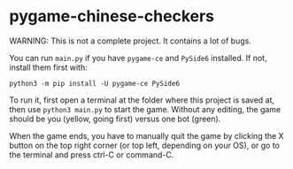 # pygame-chinese-checkers

WARNING: This is not a complete project. It contains a lot of bugs.

You can run `main.py` if you have `pygame-ce` and `PySide6` installed.
If not, install them first with:
```
python3 -m pip install -U pygame-ce PySide6
```

To run it, first open a terminal at the folder where this project is saved at, then use `python3 main.py` to start the game. Without any editing, the game should be you (yellow, going first) versus one bot (green).

When the game ends, you have to manually quit the game by clicking the X button on the top right corner (or top left, depending on your OS), or go to the terminal and press ctrl-C or command-C.
